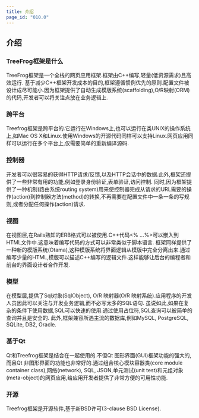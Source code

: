 ```yaml
---
title: 介绍
page_id: "010.0"
---
```

## 介绍
### TreeFrog框架是什么
TreeFrog框架是一个全栈的网页应用框架.框架由C++编写,轻量(低资源需求)且高效运行.
基于减少C++框架开发成本的目的,框架遵循惯例优先的原则.配置文件被设计成尽可能小.因为框架提供了自动生成模版系统(scaffolding),O/R映射(ORM)的代码,开发者可以将关注点放在业务逻辑上.
### 跨平台
Treefrog框架是跨平台的.它运行在Windows上,也可以运行在类UNIX的操作系统上,如Mac OS X和Linux.使用Windows的开源代码同样可以支持Linux.网页应用同样可以运行在多个平台上,仅需要简单的重新编译源码.
### 控制器
开发者可以很容易的获得HTTP请求/反馈,以及HTTP会话中的数据.此外,框架还提供了一些非常有用的功能,例如登录身份验证,表单验证,访问控制.
同时,因为框架提供了一种机制(路由系统routing system)用来使控制器完成从请求的URL需要的操作(action)到控制器方法(method)的转换,不再需要在配置文件中一条一条的写规则,或者分配任何操作(action)请求.
### 视图
在视图层,在Rails熟知的ERB格式可以被使用.C++代码<% ...%>可以嵌入到HTML文件中.这意味着编写代码的方式可以非常类似于脚本语言.
框架同样提供了一种新的模版系统(Otama),这种模版系统将界面逻辑从模版中完全分离出来.通过编写少量的HTML,模版可以描述C++编写的逻辑文件.这样能够让后台的编程者和前台的界面设计者合作开发.
### 模型
在模型层,提供了Sql对象(SqlObject), O/R 映射器(O/R 映射系统).应用程序的开发人员因此可以关注与开发业务逻辑,而不必写太多的SQL语句.
虽说如此,如果在复杂的条件下使用数据,SQL可以快速的使用.通过使用占位符,SQL查询可以被简单的查询并且是安全的.
此外,框架兼容所遇主流的数据库,例如MySQL, PostgreSQL, SQLite, DB2, Oracle.
### 基于Qt
Qt和Treefrog框架是结合在一起使用的.不但Qt 图形界面(GUI)框架功能的强大的,而且Qt 非图形界面的功能也非常好的.通过组合核心模块容器类(core module container class),网络(network), SQL, JSON,单元测试(unit test)和元组对象(meta-object)的网页应用,给应用开发者提供了非常方便的可用性功能.
### 开源
Treefrog框架是开源软件,基于新BSD许可(3-clause BSD License).